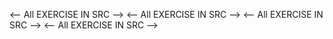 <-- All EXERCISE IN SRC -->
<-- All EXERCISE IN SRC -->
<-- All EXERCISE IN SRC -->
<-- All EXERCISE IN SRC -->

